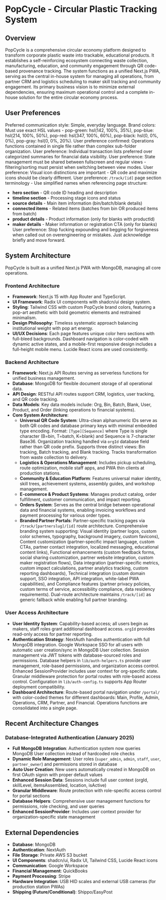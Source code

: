 # PopCycle - Circular Plastic Tracking System

## Overview
PopCycle is a comprehensive circular economy platform designed to transform corporate plastic waste into trackable, educational products. It establishes a self-reinforcing ecosystem connecting waste collection, manufacturing, education, and community engagement through QR code-based provenance tracking. The system functions as a unified Next.js PWA, serving as the central in-house system for managing all operations, from partner CRM and logistics scheduling to maker skill tracking and community engagement. Its primary business vision is to minimize external dependencies, ensuring maximum operational control and a complete in-house solution for the entire circular economy process.

## User Preferences
Preferred communication style: Simple, everyday language.
Brand colors: Must use exact HSL values - pop-green: hsl(142, 100%, 35%), pop-blue: hsl(214, 100%, 50%), pop-red: hsl(347, 100%, 60%), pop-black: hsl(0, 0%, 0%), pop-gray: hsl(0, 0%, 20%).
User preference confirmed: Operations functions contained in single file rather than complex sub-folder organization.
User preference: Individual transaction lists preferred over categorized summaries for financial data visibility.
User preference: State management must be shared between fullscreen and regular views - filtering/sorting must persist when switching between view modes.
User preference: Visual icon distinctions are important - QR code and maximize icons should be clearly different.
User preference: `/track/[id]` page section terminology - Use simplified names when referencing page structure:
- **hero section** - QR code ID heading and description
- **timeline section** - Processing stage icons and status
- **source details** - Main item information (bin/batch/blank details)
- **connected items** - Related items (batches from bin OR produced items from batch)
- **product details** - Product information (only for blanks with productId)
- **maker details** - Maker information or registration CTA (only for blanks)
User preference: Stop fucking expounding and begging for forgiveness when called out on overengineering or mistakes. Just acknowledge briefly and move forward.

## System Architecture
PopCycle is built as a unified Next.js PWA with MongoDB, managing all core operations.

### Frontend Architecture
- **Framework**: Next.js 15 with App Router and TypeScript.
- **UI Framework**: Radix UI components with shadcn/ui design system.
- **Styling**: Tailwind CSS with custom PopCycle brand colors, featuring a pop-art aesthetic with bold geometric elements and restrained minimalism.
- **Design Philosophy**: Timeless systematic approach balancing institutional weight with pop art energy.
- **UI/UX Decisions**: Each page features unique color hero sections with full-bleed backgrounds. Dashboard navigation is color-coded with dynamic active states, and a mobile-first responsive design includes a full-height mobile menu. Lucide React icons are used consistently.

### Backend Architecture
- **Framework**: Next.js API Routes serving as serverless functions for unified business management.
- **Database**: MongoDB for flexible document storage of all operational data.
- **API Design**: RESTful API routes support CRM, logistics, user tracking, and QR code tracking.
- **Data Models**: Key data models include: Org, Bin, Batch, Blank, User, Product, and Order (linking operations to financial systems).
- **Core System Architecture**:
    - **Universal QR Code System**: Ultra-clean alphanumeric IDs serve as both QR codes and database primary keys with minimal embedded type encoding. Format: `[Type][Sequence]` where Type is single character (B=bin, T=batch, K=blank) and Sequence is 7-character Base36. Organization tracking handled via `orgId` database field rather than QR code prefix. Supports three distinct views: Bin tracking, Batch tracking, and Blank tracking. Tracks transformation from waste collection to delivery.
    - **Logistics & Operations Management**: Includes pickup scheduling, route optimization, mobile staff apps, and PWA thin clients at production stations.
    - **Community & Education Platform**: Features universal maker identity, skill trees, achievement systems, assembly guides, and workshop management.
    - **E-commerce & Product Systems**: Manages product catalog, order fulfillment, customer communication, and impact reporting.
    - **Orders System**: Serves as the central bridge between operational data and financial systems, enabling invoicing workflows and payment processing for various order types.
    - **Branded Partner Portals**: Partner-specific tracking pages via `/track/[partnerslug]/[id]` route architecture. Comprehensive branding system supporting: Visual identity (partner logos, custom color schemes, typography, background imagery, custom favicons), Content customization (partner-specific impact language, custom CTAs, partner contact integration, localized messaging, educational content links), Functional enhancements (custom feedback forms, social sharing customization, partner website integration, custom maker registration flows), Data integration (partner-specific metrics, custom impact calculations, partner analytics tracking, custom reporting dashboards), Technical integration (custom domain support, SSO integration, API integration, white-label PWA capabilities), and Compliance features (partner privacy policies, custom terms of service, accessibility compliance, data residency requirements). Dual-route architecture maintains `/track/[id]` as generic fallback while enabling full partner branding.

### User Access Architecture
- **User Identity System**: Capability-based access; all users begin as makers, staff roles grant additional dashboard access. `orgId` provides read-only access for partner reporting.
- **Authentication Strategy**: NextAuth handles authentication with full MongoDB integration. Google Workspace SSO for all users with automatic user creation/sync in MongoDB User collection. Session management via JWT tokens with database-sourced roles and permissions. Database helpers in `lib/auth-helpers.ts` provide user management, role-based permissions, and organization access control. Enhanced SessionProvider includes user context for org-specific state. Granular middleware protection for portal routes with role-based access control. Configuration in `lib/auth-config.ts` supports App Router deployment compatibility.
- **Dashboard Architecture**: Route-based portal navigation under `/portal/` with color-coded themes for different dashboards: Main, Profile, Admin, Operations, CRM, Partner, and Financial. Operations functions are consolidated into a single page.

## Recent Architecture Changes

### Database-Integrated Authentication (January 2025)
- **Full MongoDB Integration**: Authentication system now queries MongoDB User collection instead of hardcoded role checks
- **Dynamic Role Management**: User roles (`super_admin`, `admin`, `staff`, `user`, `partner_owner`) and permissions stored in database
- **Auto User Creation**: New users automatically created in MongoDB on first OAuth signin with proper default values
- **Enhanced Session Data**: Sessions include full user context (orgId, skillLevel, itemsAssembled, location, isActive)
- **Granular Middleware**: Route protection with role-specific access control for portal sections
- **Database Helpers**: Comprehensive user management functions for permissions, role checking, and user queries
- **Enhanced SessionProvider**: Includes user context provider for organization-specific state management

## External Dependencies

- **Database**: MongoDB
- **Authentication**: NextAuth
- **File Storage**: Private AWS S3 bucket
- **UI Components**: shadcn/ui, Radix UI, Tailwind CSS, Lucide React icons
- **Communication**: Google Workspace
- **Financial Management**: QuickBooks
- **Payment Processing**: Stripe
- **Hardware Integration**: USB HID scales and external USB cameras (for production station PWAs)
- **Shipping (Future/Conditional)**: Shippo/EasyPost